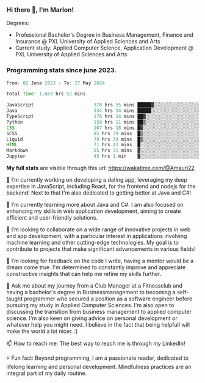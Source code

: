 
### Hi there 👋, I'm Marlon!

Degrees: 
- Professional Bachelor's Degree in Business Management, Finance and Insurance @ PXL University of Applied Sciences and Arts
- Current study: Applied Computer Science, Application Development @ PXL University of Applied Sciences and Arts

### Programming stats since june 2023.
<!--START_SECTION:waka-->

```java
From: 02 June 2023 - To: 27 May 2024

Total Time: 1,663 hrs 52 mins

JavaScript                      378 hrs 55 mins █████▓░░░░░░░░░░░░░░░░░░░   22.65 %
Java                            334 hrs 34 mins █████░░░░░░░░░░░░░░░░░░░░   20.00 %
TypeScript                      176 hrs 14 mins ██▓░░░░░░░░░░░░░░░░░░░░░░   10.54 %
Python                          158 hrs 11 mins ██▒░░░░░░░░░░░░░░░░░░░░░░   09.46 %
CSS                             107 hrs 18 mins █▓░░░░░░░░░░░░░░░░░░░░░░░   06.42 %
SCSS                            85 hrs 29 mins  █▒░░░░░░░░░░░░░░░░░░░░░░░   05.11 %
Liquid                          79 hrs 39 mins  █▒░░░░░░░░░░░░░░░░░░░░░░░   04.76 %
HTML                            71 hrs 43 mins  █░░░░░░░░░░░░░░░░░░░░░░░░   04.29 %
Markdown                        55 hrs 31 mins  ▓░░░░░░░░░░░░░░░░░░░░░░░░   03.32 %
Jupyter                         45 hrs 1 min    ▓░░░░░░░░░░░░░░░░░░░░░░░░   02.69 %
```

<!--END_SECTION:waka-->
**My full stats** are visible through this url: https://wakatime.com/@Amauri22



🔭 I’m currently working on developing a dating app, leveraging my deep expertise in JavaScript, including React, for the frontend and nodejs for the backend! Next to that I'm also dedicated to getting better at Java and C#!

🌱 I’m currently learning more about Java and C#. I am also focused on enhancing my skills in web application development, aiming to create efficient and user-friendly solutions.

👯 I’m looking to collaborate on a wide range of innovative projects in web and app development, with a particular interest in applications involving machine learning and other cutting-edge technologies. My goal is to contribute to projects that make significant advancements in various fields!

🤔 I’m looking for feedback on the code I write, having a mentor would be a dream come true. I'm determined to constantly improve and appreciate constructive insights that can help me refine my skills further.

💬 Ask me about my journey from a Club Manager at a Fitnessclub and having a bachelor's degree in Businessmanagement to becoming a self-taught programmer who secured a position as a software engineer before pursuing my study in Applied Computer Sciences. I'm also open to discussing the transition from business management to applied computer science. I'm also keen on giving advice on personal development or whatever help you might need. I believe in the fact that being helpfull will make the world a lot nicer. :)

📫 How to reach me: The best way to reach me is through my LinkedIn!

⚡ Fun fact: Beyond programming, I am a passionate reader, dedicated to lifelong learning and personal development. Mindfulness practices are an integral part of my daily routine.


